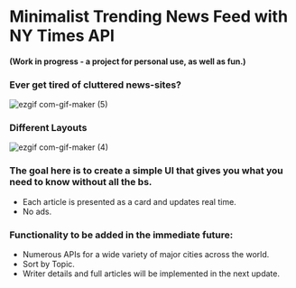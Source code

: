 # Minimalist Trending News Feed with NY Times API
#### (Work in progress - a project for personal use, as well as fun.)
### Ever get tired of cluttered news-sites?



![ezgif com-gif-maker (5)](https://user-images.githubusercontent.com/100096239/176106498-1ca18549-7ec4-46f9-8f39-a7f42d499f82.gif)

### Different Layouts

![ezgif com-gif-maker (4)](https://user-images.githubusercontent.com/100096239/175660828-4e1e669e-fb2e-45e8-ad38-09913d9c66ea.gif)

### The goal here is to create a simple UI that gives you what you need to know without all the bs.
  - Each article is presented as a card and updates real time.
  - No ads.

### Functionality to be added in the immediate future:
  - Numerous APIs for a wide variety of major cities across the world.
  - Sort by Topic.
  - Writer details and full articles will be implemented in the next update.
